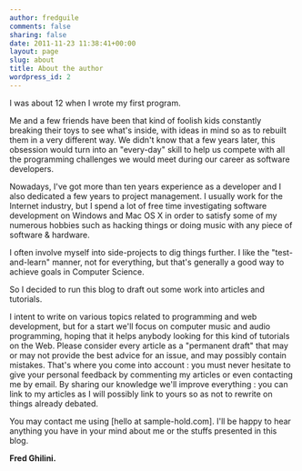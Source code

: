 ```yaml
---
author: fredguile
comments: false
sharing: false
date: 2011-11-23 11:38:41+00:00
layout: page
slug: about
title: About the author
wordpress_id: 2
---
```


I was about 12 when I wrote my first program.

Me and a few friends have been that kind of foolish kids constantly breaking their toys to see what's inside, with ideas in mind so as to rebuilt them in a very different way. We didn't know that a few years later, this obsession would turn into an "every-day" skill to help us compete with all the programming challenges we would meet during our career as software developers.

Nowadays, I've got more than ten years experience as a developer and I also dedicated a few years to project management. I usually work for the Internet industry, but I spend a lot of free time investigating software development on Windows and Mac OS X in order to satisfy some of my numerous hobbies such as hacking things or doing music with any piece of software & hardware.

I often involve myself into side-projects to dig things further. I like the "test-and-learn" manner, not for everything, but that's generally a good way to achieve goals in Computer Science. 

So I decided to run this blog to draft out some work into articles and tutorials.

I intent to write on various topics related to programming and web development, but for a start we'll focus on computer music and audio programming, hoping that it helps anybody looking for this kind of tutorials on the Web. Please consider every article as a "permanent draft" that may or may not provide the best advice for an issue, and may possibly contain mistakes. That's where you come into account : you must never hesitate to give your personal feedback by commenting my articles or even contacting me by email. By sharing our knowledge we'll improve everything : you can link to my articles as I will possibly link to yours so as not to rewrite on things already debated.

You may contact me using [hello at sample-hold.com]. I'll be happy to hear anything you have in your mind about me or the stuffs presented in this blog.


**Fred Ghilini.**